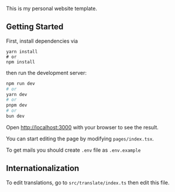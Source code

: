 This is my personal website template.

## Getting Started

First,  install dependencies via

```
yarn install
# or
npm install
```

then run the development server:

```bash
npm run dev
# or
yarn dev
# or
pnpm dev
# or
bun dev
```

Open [http://localhost:3000](http://localhost:3000) with your browser to see the result.

You can start editing the page by modifying `pages/index.tsx`.

To get mails you should create `.env` file as `.env.example`

## Internationalization

To edit translations, go to `src/translate/index.ts` then edit this file.
